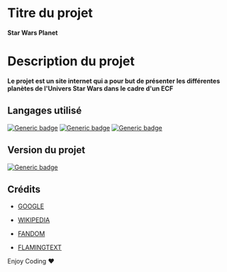 # Titre du projet
**Star Wars Planet**
# Description du projet
**Le projet est un site internet qui a pour but de présenter les différentes planètes de l'Univers Star Wars dans le cadre d'un ECF**
## Langages utilisé
[![Generic badge](https://img.shields.io/badge/LANGAGE-HTML%205-orange.svg)]([https://shields.io/](https://developer.mozilla.org/fr/docs/Web/HTML))
[![Generic badge](https://img.shields.io/badge/LANGAGE-CSS-blue.svg)]([https://shields.io/](https://developer.mozilla.org/fr/docs/Web/CSS))
[![Generic badge](https://img.shields.io/badge/LANGAGE-BOOTSTRAP-purple.svg)]([https://shields.io/](https://getbootstrap.com/))

## Version du projet
[![Generic badge](https://img.shields.io/badge/VERSION-1.0.0-red.svg)](https://shields.io/)

## Crédits
- [GOOGLE](https://www.google.com/) 
* [WIKIPEDIA](https://fr.wikipedia.org/) 
+ [FANDOM](https://starwars.fandom.com/fr/wiki/Accueil)

+ [FLAMINGTEXT](https://flamingtext.fr/Logo/Design-Skywalker)

Enjoy Coding ❤
